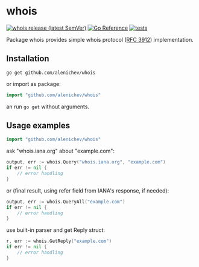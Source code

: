 # whois

[![whois release (latest SemVer)](https://img.shields.io/github/v/release/alenichev/whois?sort=semver)](https://github.com/alenichev/whois/releases)
[![Go Reference](https://pkg.go.dev/badge/github.com/alenichev/whois.svg)](https://pkg.go.dev/github.com/alenichev/whois)
[![tests](https://github.com/alenichev/whois/actions/workflows/tests.yml/badge.svg)](https://github.com/alenichev/whois/actions/workflows/tests.yml)

Package whois provides simple whois protocol ([RFC 3912](https://tools.ietf.org/html/rfc3912)) implementation.

## Installation
```
go get github.com/alenichev/whois
```
or import as package:
```Go
import "github.com/alenichev/whois"
```
an run `go get` without arguments.

## Usage examples
```Go
import "github.com/alenichev/whois"
```
ask "whois.iana.org" about "example.com":
```Go
output, err := whois.Query("whois.iana.org", "example.com")
if err != nil {
    // error handling
}
```
or (final result, using refer field from IANA's response, if needed):
```Go
output, err := whois.QueryAll("example.com")
if err != nil {
    // error handling
}
```
use built-in parser and get Reply struct:
```Go
r, err := whois.GetReply("example.com")
if err != nil {
    // error handling
}
```
